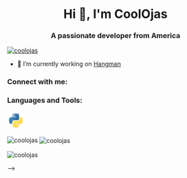 <h1 align="center">Hi 👋, I'm CoolOjas</h1>
<h3 align="center">A passionate developer from America</h3>

<p align="left"> <a href="https://github.com/ryo-ma/github-profile-trophy"><img src="https://github-profile-trophy.vercel.app/?username=coolojas" alt="coolojas" /></a> </p>

- 🔭 I’m currently working on [Hangman](https://github.com/CoolOjas/Hangman)

<h3 align="left">Connect with me:</h3>
<p align="left">
</p>

<h3 align="left">Languages and Tools:</h3>
<p align="left"> <a href="https://www.python.org" target="_blank" rel="noreferrer"> <img src="https://raw.githubusercontent.com/devicons/devicon/master/icons/python/python-original.svg" alt="python" width="40" height="40"/> </a> </p>

<p><img align="left" src="https://github-readme-stats.vercel.app/api/top-langs?username=coolojas&show_icons=true&locale=en&layout=compact" alt="coolojas" /></p>

<p>&nbsp;<img align="center" src="https://github-readme-stats.vercel.app/api?username=coolojas&show_icons=true&locale=en" alt="coolojas" /></p>

<p><img align="center" src="https://github-readme-streak-stats.herokuapp.com/?user=coolojas&" alt="coolojas" /></p>

-->
